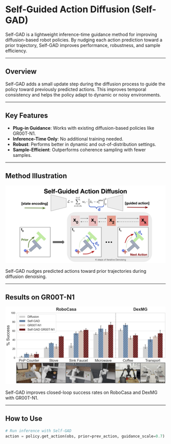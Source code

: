 # Self-Guided Action Diffusion (Self-GAD)

Self-GAD is a lightweight inference-time guidance method for improving diffusion-based robot policies. By nudging each action prediction toward a prior trajectory, Self-GAD improves performance, robustness, and sample efficiency.

---

## Overview

Self-GAD adds a small update step during the diffusion process to guide the policy toward previously predicted actions. This improves temporal consistency and helps the policy adapt to dynamic or noisy environments.

---

## Key Features

- **Plug-in Guidance**: Works with existing diffusion-based policies like GR00T-N1.
- **Inference-Time Only**: No additional training needed.
- **Robust**: Performs better in dynamic and out-of-distribution settings.
- **Sample-Efficient**: Outperforms coherence sampling with fewer samples.

---

## Method Illustration

<img src="media/adaptive_new.jpg" width="700" alt="Self-GAD Guidance Illustration" />

Self-GAD nudges predicted actions toward prior trajectories during diffusion denoising.

---

## Results on GR00T-N1

<img src="media/N1.jpg" width="700" alt="Self-GAD on GR00T-N1" />

Self-GAD improves closed-loop success rates on RoboCasa and DexMG with GR00T-N1.

---

## How to Use

```python
# Run inference with Self-GAD
action = policy.get_action(obs, prior=prev_action, guidance_scale=0.7)

